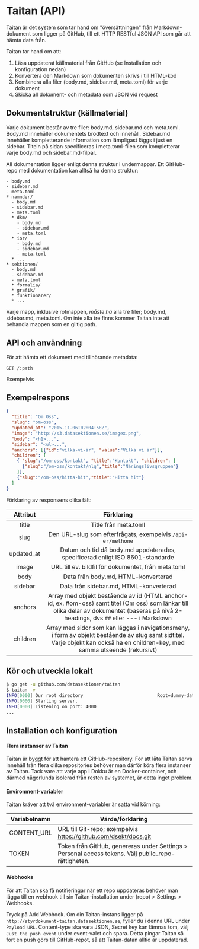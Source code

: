 Taitan (API)
============

Taitan är det system som tar hand om "översättningen" från Markdown-dokument
som ligger på GitHub, till ett HTTP RESTful JSON API som går att hämta data från.

Taitan tar hand om att:

1. Läsa uppdaterat källmaterial från GitHub (se Installation och konfiguration nedan)
2. Konvertera den Markdown som dokumenten skrivs i till HTML-kod
3. Kombinera alla filer (body.md, sidebar.md, meta.toml) för varje dokument
4. Skicka all dokument- och metadata som JSON vid request

## Dokumentstruktur (källmaterial)

Varje dokument består av tre filer: body.md, sidebar.md och meta.toml.
Body.md innehåller dokumentets brödtext och innehåll.
Sidebar.md innehåller kompletterande information som lämpligast läggs i just en sidebar.
Titeln på sidan specificeras i meta.toml-filen som kompletterar
varje body.md och sidebar.md-filpar.

All dokumentation ligger enligt denna struktur i undermappar.
Ett GitHub-repo med dokumentation kan alltså ha denna struktur:

	- body.md
	- sidebar.md
	- meta.toml
	* namnder/
	  - body.md
	  - sidebar.md
	  - meta.toml
	  * dkm/
	    - body.md
	    - sidebar.md
	    - meta.toml
	  * ior/
	    - body.md
	    - sidebar.md
	    - meta.toml
	  * ...
	* sektionen/
	  - body.md
	  - sidebar.md
	  - meta.toml
	  * formalia/
	  * grafik/
	  * funktionarer/
	  * ...

Varje mapp, inklusive rotmappen, *måste ha* alla tre filer; body.md, sidebar.md, meta.toml.
Om inte alla tre finns kommer Taitan inte att behandla mappen som en giltig path.

## API och användning

För att hämta ett dokument med tillhörande metadata:

`GET /:path`

Exempelvis

## Exempelrespons

```json
{
  "title": "Om Oss",
  "slug": "om-oss",
  "updated_at": "2015-11-06T02:04:58Z",
  "image": "http://s3.datasektionen.se/imagex.png",
  "body": "<h1>...",
  "sidebar": "<ul>...",
  "anchors": [{"id":"vilka-vi-är", "value":"Vilka vi är"}],
  "children": [
    { "slug":"/om-oss/kontakt", "title":"Kontakt", "children": [
      {"slug":"/om-oss/kontakt/nlg","title":"Näringslivsgruppen"}
    ]},
    {"slug":"/om-oss/hitta-hit","title":"Hitta hit"}
  ]
}
```

Förklaring av responsens olika fält:

|  Attribut  |                                                                                        Förklaring                                                                                       |
|:----------:|:---------------------------------------------------------------------------------------------------------------------------------------------------------------------------------------:|
| title      | Title från meta.toml                                                                                                                                                                    |
| slug       | Den URL-slug som efterfrågats, exempelvis `/api-er/methone`                                                                                                                             |
| updated_at | Datum och tid då body.md uppdaterades, specificerad enligt ISO 8601-standarde                                                                                                           |
| image      | URL till ev. bildfil för dokumentet, från meta.toml                                                                                                                                     |
| body       | Data från body.md, HTML-konverterad                                                                                                                                                     |
| sidebar    | Data från sidebar.md, HTML-konverterad                                                                                                                                                  |
| anchors    | Array med objekt bestående av id (HTML anchor-id, ex. #om-oss) samt titel (Om oss) som länkar till olika delar av dokumentet (baseras på nivå 2-headings, dvs `##` eller --- i Markdown |
| children   | Array med sidor som kan läggas i navigationsmeny, i form av objekt bestående av slug samt sidtitel. Varje objekt kan också ha en children-key, med samma utseende (rekursivt)           |

## Kör och utveckla lokalt

```bash
$ go get -u github.com/datasektionen/taitan
$ taitan -v
INFO[0000] Our root directory                            Root=dummy-data/
INFO[0000] Starting server.
INFO[0000] Listening on port: 4000
...
```

## Installation och konfiguration

#### Flera instanser av Taitan

Taitan är byggt för att hantera ett GitHub-repository. För att låta Taitan serva
innehåll från flera olika repositories behöver man därför köra flera instanser av
Taitan. Tack vare att varje app i Dokku är en Docker-container, och därmed
någorlunda isolerad från resten av systemet, är detta inget problem.

#### Environment-variabler

Taitan kräver att två environment-variabler är satta vid körning:

| Variabelnamn |                                           Värde/förklaring                                          |
|--------------|-----------------------------------------------------------------------------------------------------|
| CONTENT_URL  | URL till Git-repo; exempelvis https://github.com/dsekt/docs.git                                     |
| TOKEN        | Token från GitHub, genereras under Settings > Personal access tokens. Välj public_repo-rättigheten. |

#### Webhooks

För att Taitan ska få notifieringar när ett repo uppdateras behöver man lägga till
en webhook till sin Taitan-installation under (repo) > Settings > Webhooks.

Tryck på Add Webhook.
Om din Taitan-instans ligger på `http://styrdokument-taitan.datasektionen.se`, fyller
du i denna URL under `Payload URL`. Content-type ska vara JSON, Secret key kan lämnas tom,
välj `Just the push event` under event-valet och spara. Detta pingar Taitan så fort
en push görs till GitHub-repot, så att Taitan-datan alltid är uppdaterad.